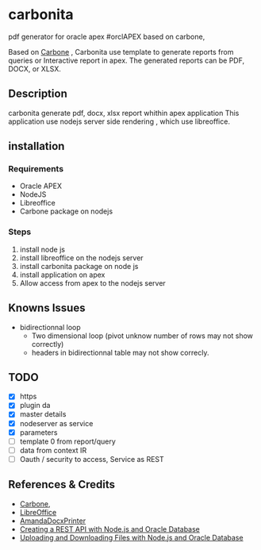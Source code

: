 # carbonita

pdf generator for oracle apex #orclAPEX based on carbone,

Based on [Carbone](https://carbone.io)  , Carbonita use template to generate reports from queries or Interactive report in apex.
The generated reports can be PDF, DOCX, or XLSX.

## Description

carbonita generate pdf, docx, xlsx report whithin apex application
This application use nodejs server side rendering , which use libreoffice.

## installation

### Requirements

- Oracle APEX
- NodeJS
- Libreoffice
- Carbone package on nodejs

### Steps

1. install node js
2. install libreoffice on the nodejs server
3. install carbonita package on node js
4. install application on apex
5. Allow access from apex to the nodejs server

## Knowns Issues

- bidirectionnal loop
  - Two dimensional loop (pivot unknow number of rows may not show correctly)
  - headers in bidirectionnal table may not show correcly.

## TODO

- [x] https
- [x] plugin da
- [x] master details
- [x] nodeserver as service
- [x] parameters
- [ ] template 0 from report/query
- [ ] data from context IR
- [ ] Oauth / security to access, Service as REST

## References & Credits

- [Carbone](https://carbone.io),
- [LibreOffice](https://www.libreoffice.org/)
- [AmandaDocxPrinter](https://github.com/aldocano29/AmandaDocxPrinter)
- [Creating a REST API with Node.js and Oracle Database](https://jsao.io/2018/03/creating-a-rest-api-with-node-js-and-oracle-database/)
- [Uploading and Downloading Files with Node.js and Oracle Database](https://jsao.io/2019/06/uploading-and-downloading-files-with-node-js-and-oracle-database)
